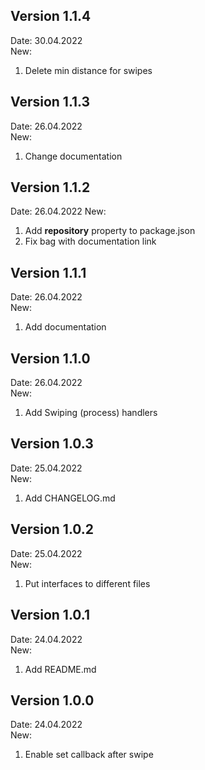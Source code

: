 ## Version 1.1.4
Date: 30.04.2022  
New: 
1) Delete min distance for swipes

## Version 1.1.3

Date: 26.04.2022  
New:
1) Change documentation

## Version 1.1.2

Date: 26.04.2022
New: 
1) Add **repository** property to package.json
2) Fix bag with documentation link

## Version 1.1.1

Date: 26.04.2022  
New:
1) Add documentation

## Version 1.1.0

Date: 26.04.2022  
New:  
1) Add Swiping (process) handlers

## Version 1.0.3

Date: 25.04.2022  
New:  
1) Add CHANGELOG.md

## Version 1.0.2

Date: 25.04.2022  
New:  
1) Put interfaces to different files

## Version 1.0.1

Date: 24.04.2022  
New:  
1) Add README.md

## Version 1.0.0

Date: 24.04.2022  
New:  
1) Enable set callback after swipe